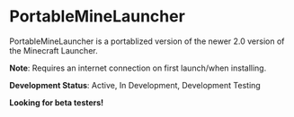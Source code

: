 # PortableMineLauncher
PortableMineLauncher is a portablized version of the newer 2.0 version of the Minecraft Launcher.

<strong>Note</strong>: Requires an internet connection on first launch/when installing.

<strong>Development Status</strong>: Active, In Development, Development Testing

<strong>Looking for beta testers!</strong>
